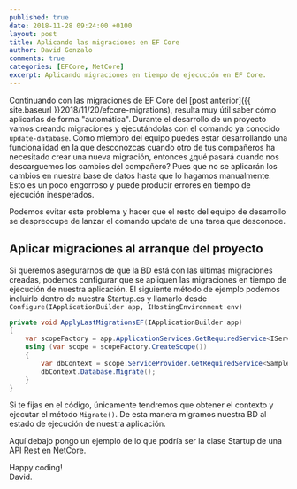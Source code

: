 ```yaml
---
published: true
date: 2018-11-28 09:24:00 +0100
layout: post
title: Aplicando las migraciones en EF Core
author: David Gonzalo
comments: true
categories: [EFCore, NetCore]
excerpt: Aplicando migraciones en tiempo de ejecución en EF Core.
---
```

Continuando con las migraciones de EF Core del [post anterior]({{ site.baseurl }}2018/11/20/efcore-migrations), resulta muy útil saber cómo aplicarlas de forma "automática". 
Durante el desarrollo de un proyecto vamos creando migraciones y ejecutándolas con el comando ya conocido ```update-database```. 
Como miembro del equipo puedes estar desarrollando una funcionalidad en la que desconozcas cuando otro de tus compañeros ha necesitado crear una nueva migración, entonces ¿qué pasará cuando nos descarguemos los cambios del compañero? <!--break--> Pues que no se aplicarán los cambios en nuestra base de datos hasta que lo hagamos manualmente. Esto es un poco engorroso y puede producir errores en tiempo de ejecución inesperados. 

Podemos evitar este problema y hacer que el resto del equipo de desarrollo se despreocupe de lanzar el comando update de una tarea que desconoce. 

## Aplicar migraciones al arranque del proyecto
Si queremos asegurarnos de que la BD está con las últimas migraciones creadas, podemos configurar que se apliquen las migraciones en tiempo de ejecución de nuestra aplicación. 
El siguiente método de ejemplo podemos incluirlo dentro de nuestra Startup.cs y llamarlo desde ```Configure(IApplicationBuilder app, IHostingEnvironment env)```
```c#
private void ApplyLastMigrationsEF(IApplicationBuilder app)
{
    var scopeFactory = app.ApplicationServices.GetRequiredService<IServiceScopeFactory>();
    using (var scope = scopeFactory.CreateScope())
    {
        var dbContext = scope.ServiceProvider.GetRequiredService<SampleDBContext>();
        dbContext.Database.Migrate();
    }
}
``` 

Si te fijas en el código, únicamente tendremos que obtener el contexto y ejecutar el método ```Migrate()```.
De esta manera migramos nuestra BD al estado de ejecución de nuestra aplicación.

Aquí debajo pongo un ejemplo de lo que podría ser la clase Startup de una API Rest en NetCore.
<script src="https://gist.github.com/dagope/01ce0c4263c3060c7a7458fe7a9e2666.js"></script>


Happy coding!
<br/>
David.
